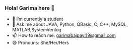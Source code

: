 ### Hola! Garima here 👋

- 🔭 I’m currently a student
- 💬 Ask me about JAVA, Python, QBasic, C, C++, MySQL, MATLAB,SystemVerilog
- 📫 How to reach me: [garimabajpayi19@gmail.com](mailto:garimabajpayi19@gmail.com) 
- 😄 Pronouns: She/Her/Hers

<!--
**garima19bajpayi/garima19bajpayi** is a ✨ _special_ ✨ repository because its `README.md` (this file) appears on your GitHub profile.

Here are some ideas to get you started:

-
